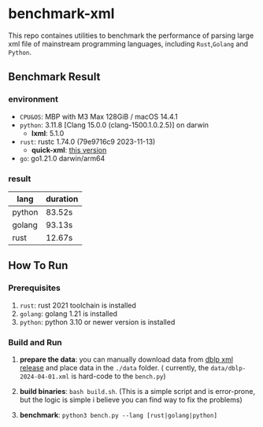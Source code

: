 # benchmark-xml

This repo containes utilities to benchmark the performance of parsing large xml file of mainstream programming languages, including `Rust`,`Golang` and `Python`.

## Benchmark Result

### **environment**

- `CPU&OS`: MBP with M3 Max 128GiB / macOS 14.4.1
- `python`: 3.11.8 [Clang 15.0.0 (clang-1500.1.0.2.5)] on darwin
  - **lxml**: 5.1.0
- `rust`: rustc 1.74.0 (79e9716c9 2023-11-13)
  - **quick-xml**: [this version](https://github.com/tafia/quick-xml/tree/2b2b773bd9bdcbb3f5e37adb10110df34c3bcff3)
- `go`: go1.21.0 darwin/arm64

### **result**

| lang   | duration |
| ------ | -------- |
| python | 83.52s   |
| golang | 93.13s   |
| rust   | 12.67s   |

## How To Run

### Prerequisites

1. `rust`: rust 2021 toolchain is installed
2. `golang`: golang 1.21 is installed
3. `python`: python 3.10 or newer version is installed

### Build and Run

1. **prepare the data**: you can manually download data from [dblp xml release](https://dblp.org/xml/release/) and place data in the `./data` folder. ( currently, the `data/dblp-2024-04-01.xml` is hard-code to the `bench.py`)

2. **build binaries**: `bash build.sh`. (This is a simple script and is error-prone, but the logic is simple i believe you can find way to fix the problems)

3. **benchmark**: `python3 bench.py --lang [rust|golang|python]`

